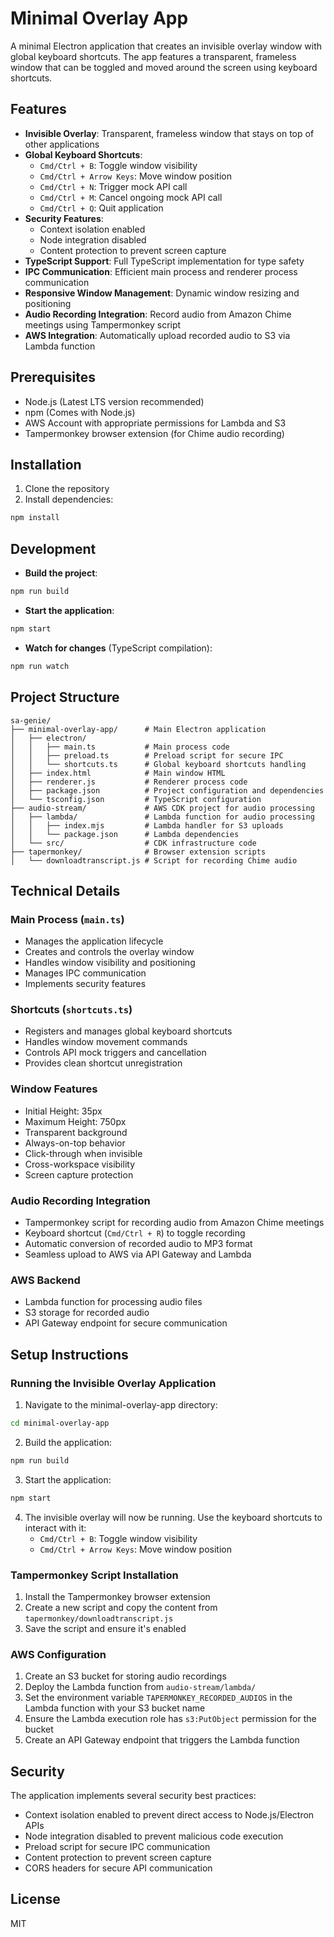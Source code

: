 # Minimal Overlay App

A minimal Electron application that creates an invisible overlay window with global keyboard shortcuts. The app features a transparent, frameless window that can be toggled and moved around the screen using keyboard shortcuts.

## Features

- **Invisible Overlay**: Transparent, frameless window that stays on top of other applications
- **Global Keyboard Shortcuts**:
  - `Cmd/Ctrl + B`: Toggle window visibility
  - `Cmd/Ctrl + Arrow Keys`: Move window position
  - `Cmd/Ctrl + N`: Trigger mock API call
  - `Cmd/Ctrl + M`: Cancel ongoing mock API call
  - `Cmd/Ctrl + Q`: Quit application
- **Security Features**:
  - Context isolation enabled
  - Node integration disabled
  - Content protection to prevent screen capture
- **TypeScript Support**: Full TypeScript implementation for type safety
- **IPC Communication**: Efficient main process and renderer process communication
- **Responsive Window Management**: Dynamic window resizing and positioning
- **Audio Recording Integration**: Record audio from Amazon Chime meetings using Tampermonkey script
- **AWS Integration**: Automatically upload recorded audio to S3 via Lambda function

## Prerequisites

- Node.js (Latest LTS version recommended)
- npm (Comes with Node.js)
- AWS Account with appropriate permissions for Lambda and S3
- Tampermonkey browser extension (for Chime audio recording)

## Installation

1. Clone the repository
2. Install dependencies:
```bash
npm install
```

## Development

- **Build the project**:
```bash
npm run build
```

- **Start the application**:
```bash
npm start
```

- **Watch for changes** (TypeScript compilation):
```bash
npm run watch
```

## Project Structure

```
sa-genie/
├── minimal-overlay-app/      # Main Electron application
│   ├── electron/
│   │   ├── main.ts           # Main process code
│   │   ├── preload.ts        # Preload script for secure IPC
│   │   └── shortcuts.ts      # Global keyboard shortcuts handling
│   ├── index.html            # Main window HTML
│   ├── renderer.js           # Renderer process code
│   ├── package.json          # Project configuration and dependencies
│   └── tsconfig.json         # TypeScript configuration
├── audio-stream/             # AWS CDK project for audio processing
│   ├── lambda/               # Lambda function for audio processing
│   │   ├── index.mjs         # Lambda handler for S3 uploads
│   │   └── package.json      # Lambda dependencies
│   └── src/                  # CDK infrastructure code
├── tapermonkey/              # Browser extension scripts
│   └── downloadtranscript.js # Script for recording Chime audio
```

## Technical Details

### Main Process (`main.ts`)
- Manages the application lifecycle
- Creates and controls the overlay window
- Handles window visibility and positioning
- Manages IPC communication
- Implements security features

### Shortcuts (`shortcuts.ts`)
- Registers and manages global keyboard shortcuts
- Handles window movement commands
- Controls API mock triggers and cancellation
- Provides clean shortcut unregistration

### Window Features
- Initial Height: 35px
- Maximum Height: 750px
- Transparent background
- Always-on-top behavior
- Click-through when invisible
- Cross-workspace visibility
- Screen capture protection

### Audio Recording Integration
- Tampermonkey script for recording audio from Amazon Chime meetings
- Keyboard shortcut (`Cmd/Ctrl + R`) to toggle recording
- Automatic conversion of recorded audio to MP3 format
- Seamless upload to AWS via API Gateway and Lambda

### AWS Backend
- Lambda function for processing audio files
- S3 storage for recorded audio
- API Gateway endpoint for secure communication

## Setup Instructions

### Running the Invisible Overlay Application
1. Navigate to the minimal-overlay-app directory:
```bash
cd minimal-overlay-app
```
2. Build the application:
```bash
npm run build
```
3. Start the application:
```bash
npm start
```
4. The invisible overlay will now be running. Use the keyboard shortcuts to interact with it:
   - `Cmd/Ctrl + B`: Toggle window visibility
   - `Cmd/Ctrl + Arrow Keys`: Move window position

### Tampermonkey Script Installation
1. Install the Tampermonkey browser extension
2. Create a new script and copy the content from `tapermonkey/downloadtranscript.js`
3. Save the script and ensure it's enabled

### AWS Configuration
1. Create an S3 bucket for storing audio recordings
2. Deploy the Lambda function from `audio-stream/lambda/`
3. Set the environment variable `TAPERMONKEY_RECORDED_AUDIOS` in the Lambda function with your S3 bucket name
4. Ensure the Lambda execution role has `s3:PutObject` permission for the bucket
5. Create an API Gateway endpoint that triggers the Lambda function

## Security

The application implements several security best practices:
- Context isolation enabled to prevent direct access to Node.js/Electron APIs
- Node integration disabled to prevent malicious code execution
- Preload script for secure IPC communication
- Content protection to prevent screen capture
- CORS headers for secure API communication

## License

MIT
